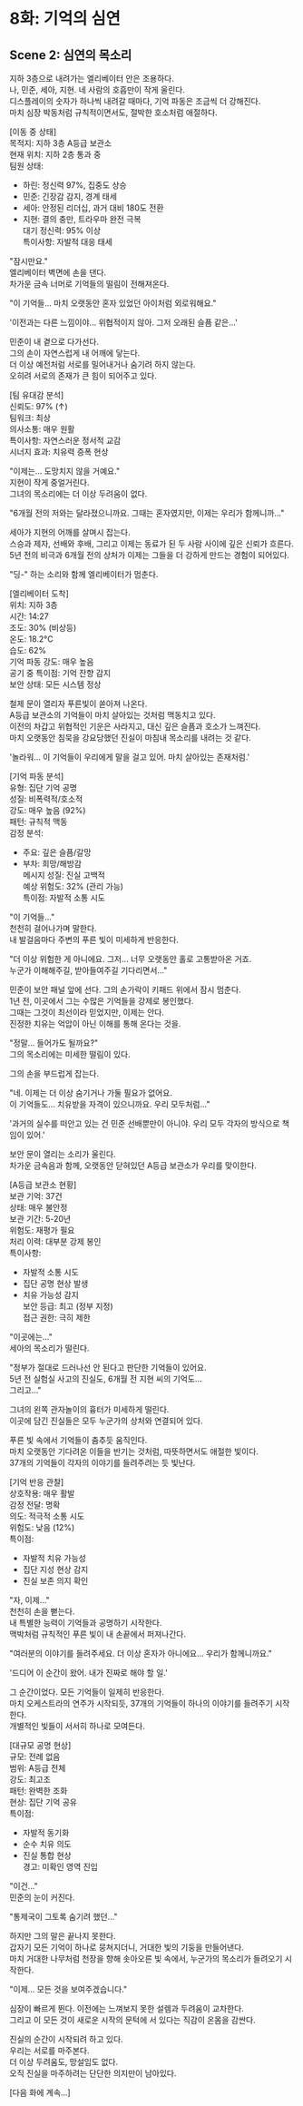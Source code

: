 # 8화: 기억의 심연

## Scene 2: 심연의 목소리

지하 3층으로 내려가는 엘리베이터 안은 조용하다.  
나, 민준, 세아, 지현. 네 사람의 호흡만이 작게 울린다.  
디스플레이의 숫자가 하나씩 내려갈 때마다, 기억 파동은 조금씩 더 강해진다.  
마치 심장 박동처럼 규칙적이면서도, 절박한 호소처럼 애절하다.

[이동 중 상태]  
목적지: 지하 3층 A등급 보관소  
현재 위치: 지하 2층 통과 중  
팀원 상태:   
- 하린: 정신력 97%, 집중도 상승  
- 민준: 긴장감 감지, 경계 태세  
- 세아: 안정된 리더십, 과거 대비 180도 전환  
- 지현: 결의 충만, 트라우마 완전 극복  
대기 정신력: 95% 이상  
특이사항: 자발적 대응 태세

"잠시만요."  
엘리베이터 벽면에 손을 댄다.  
차가운 금속 너머로 기억들의 떨림이 전해져온다. 

"이 기억들... 마치 오랫동안 혼자 있었던 아이처럼 외로워해요."

'이전과는 다른 느낌이야... 위협적이지 않아. 그저 오래된 슬픔 같은...'

민준이 내 곁으로 다가선다.  
그의 손이 자연스럽게 내 어깨에 닿는다.  
더 이상 예전처럼 서로를 밀어내거나 숨기려 하지 않는다.  
오히려 서로의 존재가 큰 힘이 되어주고 있다.

[팀 유대감 분석]  
신뢰도: 97% (↑)  
팀워크: 최상  
의사소통: 매우 원활  
특이사항: 자연스러운 정서적 교감  
시너지 효과: 치유력 증폭 현상

"이제는... 도망치지 않을 거예요."  
지현이 작게 중얼거린다.  
그녀의 목소리에는 더 이상 두려움이 없다. 

"6개월 전의 저와는 달라졌으니까요. 그때는 혼자였지만, 이제는 우리가 함께니까..."

세아가 지현의 어깨를 살며시 잡는다.  
스승과 제자, 선배와 후배, 그리고 이제는 동료가 된 두 사람 사이에 깊은 신뢰가 흐른다.  
5년 전의 비극과 6개월 전의 상처가 이제는 그들을 더 강하게 만드는 경험이 되어있다.

"딩-" 하는 소리와 함께 엘리베이터가 멈춘다.

[엘리베이터 도착]  
위치: 지하 3층  
시간: 14:27  
조도: 30% (비상등)  
온도: 18.2°C  
습도: 62%  
기억 파동 강도: 매우 높음  
공기 중 특이점: 기억 잔향 감지  
보안 상태: 모든 시스템 정상

철제 문이 열리자 푸른빛이 쏟아져 나온다.  
A등급 보관소의 기억들이 마치 살아있는 것처럼 맥동치고 있다.  
이전의 차갑고 위협적인 기운은 사라지고, 대신 깊은 슬픔과 호소가 느껴진다.  
마치 오랫동안 침묵을 강요당했던 진실이 마침내 목소리를 내려는 것 같다.

'놀라워... 이 기억들이 우리에게 말을 걸고 있어. 마치 살아있는 존재처럼.'

[기억 파동 분석]  
유형: 집단 기억 공명  
성질: 비폭력적/호소적  
강도: 매우 높음 (92%)  
패턴: 규칙적 맥동  
감정 분석:  
- 주요: 깊은 슬픔/갈망  
- 부차: 희망/해방감  
메시지 성질: 진실 고백적  
예상 위험도: 32% (관리 가능)  
특이점: 자발적 소통 시도

"이 기억들..."  
천천히 걸어나가며 말한다.  
내 발걸음마다 주변의 푸른 빛이 미세하게 반응한다. 

"더 이상 위험한 게 아니에요. 그저... 너무 오랫동안 홀로 고통받아온 거죠.  
누군가 이해해주길, 받아들여주길 기다리면서..."

민준이 보안 패널 앞에 선다. 그의 손가락이 키패드 위에서 잠시 멈춘다.  
1년 전, 이곳에서 그는 수많은 기억들을 강제로 봉인했다.  
그때는 그것이 최선이라 믿었지만, 이제는 안다.  
진정한 치유는 억압이 아닌 이해를 통해 온다는 것을.

"정말... 들어가도 될까요?"  
그의 목소리에는 미세한 떨림이 있다.

그의 손을 부드럽게 잡는다.  

"네. 이제는 더 이상 숨기거나 가둘 필요가 없어요.  
이 기억들도... 치유받을 자격이 있으니까요. 우리 모두처럼..."

'과거의 실수를 떠안고 있는 건 민준 선배뿐만이 아니야. 우리 모두 각자의 방식으로 책임이 있어.'

보안 문이 열리는 소리가 울린다.  
차가운 금속음과 함께, 오랫동안 닫혀있던 A등급 보관소가 우리를 맞이한다.

[A등급 보관소 현황]  
보관 기억: 37건  
상태: 매우 불안정  
보관 기간: 5-20년  
위험도: 재평가 필요  
처리 이력: 대부분 강제 봉인  
특이사항:  
- 자발적 소통 시도  
- 집단 공명 현상 발생  
- 치유 가능성 감지  
보안 등급: 최고 (정부 지정)  
접근 권한: 극히 제한

"이곳에는..."  
세아의 목소리가 떨린다. 

"정부가 절대로 드러나선 안 된다고 판단한 기억들이 있어요.  
5년 전 실험실 사고의 진실도, 6개월 전 지현 씨의 기억도...  
그리고..."

그녀의 왼쪽 관자놀이의 흉터가 미세하게 떨린다.  
이곳에 담긴 진실들은 모두 누군가의 상처와 연결되어 있다.

푸른 빛 속에서 기억들이 춤추듯 움직인다.  
마치 오랫동안 기다려온 이들을 반기는 것처럼, 따뜻하면서도 애절한 빛이다.  
37개의 기억들이 각자의 이야기를 들려주려는 듯 빛난다.

[기억 반응 관찰]  
상호작용: 매우 활발  
감정 전달: 명확  
의도: 적극적 소통 시도  
위험도: 낮음 (12%)  
특이점:   
- 자발적 치유 가능성  
- 집단 지성 현상 감지  
- 진실 보존 의지 확인

"자, 이제..."  
천천히 손을 뻗는다.  
내 특별한 능력이 기억들과 공명하기 시작한다.  
맥박처럼 규칙적인 푸른 빛이 내 손끝에서 퍼져나간다. 

"여러분의 이야기를 들려주세요. 더 이상 혼자가 아니에요... 우리가 함께니까요."

'드디어 이 순간이 왔어. 내가 진짜로 해야 할 일.'

그 순간이었다. 모든 기억들이 일제히 반응한다.  
마치 오케스트라의 연주가 시작되듯, 37개의 기억들이 하나의 이야기를 들려주기 시작한다.  
개별적인 빛들이 서서히 하나로 모여든다.

[대규모 공명 현상]  
규모: 전례 없음  
범위: A등급 전체  
강도: 최고조  
패턴: 완벽한 조화  
현상: 집단 기억 공유  
특이점:   
- 자발적 동기화  
- 순수 치유 의도  
- 진실 통합 현상  
경고: 미확인 영역 진입

"이건..."  
민준의 눈이 커진다.

"통제국이 그토록 숨기려 했던..."

하지만 그의 말은 끝나지 못한다.  
갑자기 모든 기억이 하나로 뭉쳐지더니, 거대한 빛의 기둥을 만들어낸다.  
마치 거대한 나무처럼 천장을 향해 솟아오른 빛 속에서, 누군가의 목소리가 들려오기 시작한다.

"이제... 모든 것을 보여주겠습니다."

심장이 빠르게 뛴다. 이전에는 느껴보지 못한 설렘과 두려움이 교차한다.  
그리고 이 모든 것이 새로운 시작의 문턱에 서 있다는 직감이 온몸을 감싼다.

진실의 순간이 시작되려 하고 있다.  
우리는 서로를 마주본다.  
더 이상 두려움도, 망설임도 없다.  
오직 진실을 마주하려는 단단한 의지만이 남아있다.

[다음 화에 계속...]